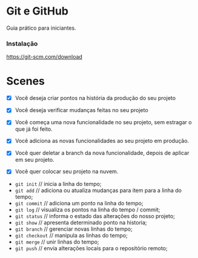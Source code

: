 # Git e GitHub

Guia prático para iniciantes.

### Instalação

https://git-scm.com/download

# Scenes

- [x] Você deseja criar pontos na história da produção do seu projeto
- [x] Você deseja verificar mudanças feitas no seu projeto

- [x] Você começa uma nova funcionalidade no seu projeto, sem estragar o que já foi feito.
- [x] Você adiciona as novas funcionalidades ao seu projeto em produção.
- [x] Você quer deletar a branch da nova funcionalidade, depois de aplicar em seu projeto.

- [x] Você quer colocar seu projeto na nuvem.

* `git init` // inicia a linha do tempo;
* `git add` // adiciona ou atualiza mudanças para item para a linha do tempo;
* `git commit` // adiciona um ponto na linha do tempo;
* `git log` // visualiza os pontos na linha do tempo / commit;
* `git status` // informa o estado das alterações do nosso projeto;
* `git show` // apresenta determinado ponto na historia;
* `git branch` // gerenciar novas linhas do tempo;
* `git checkout` // manipula as linhas do tempo;
* `git merge` // unir linhas do tempo;
* `git push` // envia alterações locais para o repositório remoto;